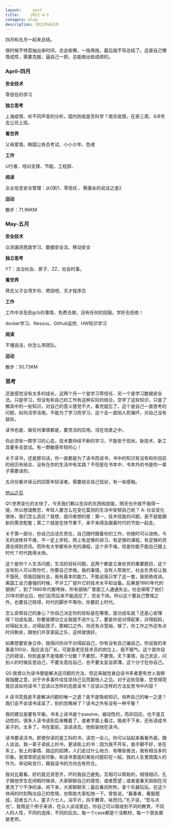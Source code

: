 ```yaml
---
layout:     post
title:     2022-4-5
category: blog
description: 2022年4&5月
---
```

四月和五月一起来总结。

很时候不特意抽出来时间，总会偷懒，一拖再拖，最后就不写总结了。这是自己懒惰成性，需要克服，逼自己一把，总能做出些成绩的。

### April-四月

**安全技术**

零信任的学习

**独立思考**

上海疫情、听不同声音的分析。国内防疫是否科学？南京疫情，在家三周，4/8号去公司上班。

**看世界**

父母爱情、韩国公务员考试、小小少年、色戒

**工作**

U行者、培训支撑、节能、工程部、

**阅读**

企业信息安全管理：从0到1、零信任 、蔡康永的说话之道2

**运动**

散步：71.96KM

### May-五月

**安全技术**

众测漏洞思路学习、数据安全法、移动安全

**独立思考**

YT：法治社会、房子、ZZ、社会时事。

**看世界**

蒋氏父子台湾岁月、燃烧吧、天才程序员

**工作**

工作中涉及到gcb的事情，免费去做，没有任何的回报。学好去拒绝！

docker学习、Nessus、Github监控、HW知识学习

**阅读**

不懂说话，你怎么带团队。

**运动**

散步：50.73KM

### 思考

还是感觉没有太多的成长，这两个月一个是学习零信任、另一个是学习数据安全法。只是学习，但没有和自己的工作有这种实际的结合。空学了这些知识，只是了解其中的一些知识，对自己的意义感觉不大，看完就忘了。这个是自己一直思考的问题，如何活学活用。不能为了学习而学习，这个会一直陷入死循环，对自己没有益处。

读书也是、做任何事情都是，要灵活的应用。活在场景之中。

你必须有一颗学习的心态，技术要持续不断的学习，不能安于现状。新技术、新工具要多去尝试。有一颗敏感年轻的心！

关于读书，还是那句话，你一直都是为了读书而读书，书中的知识有没有和你目前的经历有结合，没有在你的生活中有实践？不但是在书本中，书本外的书是你一辈子需要读的，



五月份看许倬云的回答年轻读者。需要结合自己现状，有一些感触。

[他山之石](https://www.douban.com/note/831729269/?_dtcc=1&_i=49401125W_tb8i)

Q1:世界变化的太快了，今天我们赖以生存的东西和技能，明天也许就不值得一提。所以想请教您，年轻人要怎么在变化莫测的生活中安顿自己呢？
A:  社会变化很快，我们怎么适应？我想，提问者想的是：第一，技术技能的问题，是不是能跟新的需求配套；第二个就是在快节奏下，来不来得及跟着时代的节拍一起走。

关于第一部分，你自己应该负责任，自己随时跟着你的工作，你随时可以进修。今天的进修并不难，不一定上学校，网上有足够的讲习，有足够的课程，有足够的资源去得到资讯。而所有大学都有补充的课程，这个并不难。但是你能不能自己跟上时代？时代跑得太快。

这个是你个人生活问题，生活的目标问题。这两个都是立身处世的重要题目，这个没有别人可以帮你忙，你要自己学做。我的事情，没有人帮我忙，社会负责任让我不饿死，但我回报社会，我有基本的能力，不能说我只学了这一套，我拒绝改进。美国工会力量强的时候，不许工厂提升它的技术水平和设备。后果是1960年代的钢铁厂，到了1980年代都垮掉，所有钢铁厂里面工人通通失业。社会保障了他们20年的职业后，他们反而后来不能适应了，完全下岗。所以这个要自己警惕之外，也要自己晓得，时代的脚步不等你，你要赶上时代。

怎么安顿自己的身心？你自己决定你的目标是在哪里。是功成名就？还是心安理得？功成名就，你要是建功立业我就不说什么了。要是你说对得起爹，对得起妈，对得起太太，对得起孩子，那糊口之外，你还有点宽裕，够了。你工作之外还有点时间剩余，跟他们共享家庭之乐，这样就很好。

如果想要安身立命，就得问你对不对得起自己，你有没有自己骗自己。你说我的本事是100分，我应该当厂长，可是我老在技术员的岗位上，我不服气。这个是你自己的错误，你到底是不是值那个分数？不要怨，不要恨。天下事情，自己求足，问别人的时候反思自己，不要太高估自己，也不要太妄自菲薄。这个分寸在你自己。


Q5:我曾以为读书便是解决这问题的方法，但近来越觉身边读书多者更有世人皆醉我独醒之意，对于许多事件往往坚持己见而鄙他人之见。对于这些现象，您觉得究竟应该如何读书？应该以怎样的态度读书？应该以怎样的方法反思书中内容？

A 读书究竟是不是解决问题的唯一之道？是不是吸收知识，培养自己的唯一之道？我们会不会读书读呆了，别的忽略掉了？读书之外有没有一种平衡？

我的建议是要有平衡。书本上读书是个passive，被动性的，而非回应，也不是互动性的。很多人读书读到后来睡着了，或者字面上看过，吸收不下来，还有读成书呆子的，太多了。书在面前，没读进去，他假装他在读书。

读书要读活书。即使你读的是工科的书，读完一会儿，你可以站起来看看外面，跟人谈谈。我一辈子读纸上的书，更读街上的书：因为我不开车，我手脚不好，坐在车上，街上的事情、路边的招牌，人们走过什么地方、有哪些做法，我有相当多的印象。我常常把这些印象，和读书里面的某些问题扣在一起。我的人生里周围人的作为、举动和言行，跟我读书的方向也有符合。

我对比着看，好的我见贤思齐，坏的我自己避免。互相可以帮助的，相惜相识。孔子跟他学生在闲暇时候讲，大家聊聊自己的感觉，或者愿望；或者是春天刚刚在河里洗了个干净的澡，闲下来，大家聊聊天；最后春风吹吹，拿个乐器玩玩，在这个休闲的时刻陶冶自己的性情，也帮助大家松弛一下。曾皙说，“暮春者，春服既成，冠者五六人，童子六七人，浴乎沂，风乎舞雩，咏而归。”孔子说，“吾与点也”。我用这个例子来讲，在众人谈话里边，你自己可以吸收到不同的教育，不同人的人性，不同的选择，不同的反应。每一个case都是个活教材，每一个朋友都是老师。

